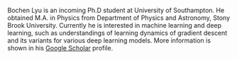Bochen Lyu is an incoming Ph.D student at University of Southampton. He obtained M.A. in Physics from Department of Physics and Astronomy, Stony Brook University. Currently he is interested in machine learning and deep learning, such as understandings of learning dynamics of gradient descent and its variants for various deep learning models. More information is shown in his [Google Scholar](https://scholar.google.com/citations?user=83Tzm8IAAAAJ&hl=zh-CN) profile. 